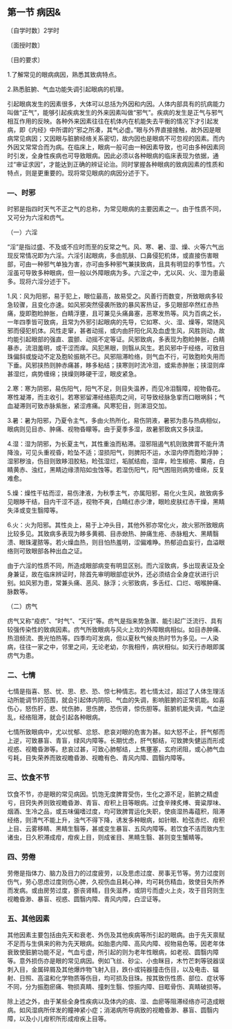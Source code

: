 ## 第一节 病因&

〔自学时数〕2学时

〔面授时数〕

〔目的要求〕

1.了解常见的眼病病因，熟悉其致病特点。

2.熟悉脏腑、气血功能失调引起眼病的机理。

引起眼病发生的因素很多，大体可以总括为外因和内因。人体内部具有的抗病能力叫做“正气”，能够引起疾病发生的外来因素叫做“邪气”。疾病的发生是正气与邪气相互作用的反映。各种外来因素往往在机体内在机能失去平衡的情况下才引起发病，即《内经》中所谓的“邪之所凑，其气必虚。”眼与外界直接接触，故外因是眼病常见病因；又因眼与脏腑经络关系密切，故内因也是眼病不可忽视的因素。而内外因又常常合而为病。在临床上，眼病一般可由一种因素导致，也可由多种因素同时引发，全身性疾病也可导致眼病。因此必须以各种眼病的临床表现为依据，通过“审证求因”，才能达到正确的辨证论治。同时掌握各种眼病的致病因素的性质和特点，则是更重要的。现将常见眼病的病因分述于下。

### —、时邪

时邪是指四时天气不正之气的总称，为常见眼病的主要因素之一。由于性质不同，又可分为六淫和疠气。

（一）六淫

“淫”是指过盛、不及或不应时而至的反常之气。风、寒、暑、湿、燥、火等六气出现反常情况即为六淫。六淫引起眼病，多由肌肤、口鼻侵犯机体，或直接伤害眼部，可由一种邪气单独为害，亦可由多种邪气兼挟致病，且具有明显的季节性。六淫虽可导致多种眼病，但一般以外障眼病为多。六淫之中，尤以风、火、湿为患最多。现将六淫分述于下。

1.风：风为阳邪，易于犯上，眼位最高，故易受之。风善行而数变，所致眼病多较急较骤，且变化亦速。如风邪突然侵袭所致的暴风客热证，多见眼部卒然红赤热痛，旋即胞睑肿胀，白睛浮壅，且可兼见头痛鼻塞，恶寒发热等。风为百病之长，一年四季皆可致病，且常为外邪引起眼病的先导，它如寒、火、湿、燥等，常随风邪而侵犯机体。风性走窜，甚者动摇，或内由肝阳化风及血虚生风，风胜则动，故均能引起眼部的强直、震颤、动摇不定等证。风邪致病，多表现为胞睑肿胀，白睛暴赤，流泪羞明，或干涩而痒。风犯黑眼，则翳从风生。若风邪中于经络，可致目珠偏斜或旋动不定及胞轮振眺不已。风邪阻滞睑络，则气血不行，可致胞睑失用而下垂。风邪挟热则肿赤痛甚，眵多粘结；挟寒则时流冷泪，或紫赤肿胀；挟湿则痒甚湿烂，病势缠绵；挟燥则眵硬干涩，眼皮紧急。

2.寒：寒为阴邪，易伤阳气，阳气不足，则目失温养，而见冷泪翳障，视物昏花。寒性凝滞，而主收引。若寒邪留滞经络筋肉之间，可导致经脉急挛而口眼㖞斜；气血凝滞则可致赤脉紫胀，紧涩疼痛。风寒犯目，则涕泪交加。

3.暑：暑为阳邪，乃夏令主气，多由火热所化，易伤阴液，暑邪为患与热病相似，眼病则见目赤、肿痛、视物昏矇等。由于夏季多湿，故暑邪致病又多挟湿。

4.湿：湿为阴邪，为长夏主气，其性重浊而粘滞。湿邪阻遏气机则致脾胃不能升清降浊，可见头重视昏，睑坠不适；湿损阳气，则脾阳不运，水湿内停而胞睑浮肿；湿邪秽浊，伤目则致眵泪胶粘，睑弦湿烂，垢腻结痂，湿痒，睑生椒疮、粟疮，白睛黄赤、浊红，黑睛边缘溃陷如虫蚀等。若湿伤阳气，阳气困阻则病势缠绵，反复难愈。

5.燥：燥性干枯而涩，易伤津液，为秋季主气，亦属阳邪，易化火生风，故致病多见眼眵干结，目内干涩不适，视物不爽，白睛红赤少津，眼睑皮肤红赤干燥，黑睛失泽或变生翳障等。

6.火：火为阳邪。其性炎上，易于上冲头目，其他外邪亦常化火，故火邪所致眼病比较多见。其致病多表现为眵多黄稠、目赤焮热、肿痛生疮、赤脉粗大、黑睛翳溃、眼珠灌脓等。若火燥血热，则目怕热羞明，涩偏难睁。热郁迫血妄行，血溢眼络则可致眼部各种出血之证。

由于六淫的性质不同，所造成眼部病变有明显区别。而六淫致病，多出现表证及全身兼证，故在临床辨证时，除首先审明眼部症状外，还必须结合全身症状进行识别。如风邪为患，常兼头痛、恶风、脉浮；火邪致病，多舌红、口烂、咽喉肿痛、脉数等。

（二）疠气

疠气又称“疫疠”、“时气”、“天行”等。疠气是指来势急骤、能引起广泛流行、具有较强传染性的致病因素。疠气所致眼病与风火上攻的外障眼病相似。如目赤肿痛、热泪频流、畏光怕热等。四季均可发病，但以夏秋气候炎热时节为多见。一人染病，往往一家之中，邻里之间，无论老幼，尔我相传，病状相似。如天行赤眼即属疠气为患。

### 二、七情

七情是指喜、怒、忧、思、悲、恐、惊七种情志。若七情太过，超过了人体生理活动所能调节的范围，就会引起体内阴阳、气血的失调，影响脏腑的正常机能。如喜伤心，怒伤肝，悲、忧伤肺，思伤脾，恐伤肾，惊伤胆等。脏腑机能失调，气血逆乱，经络阻滞，就会引起各种眼病。

七情所致眼病中，尤以忧郁、忿怒、悲哀对眼的危害为甚。如大怒不止，肝气郁而上逆，可致暴盲、青盲，绿风内障等。长期忧虑，肝气郁结，可致脾失健运而形成视惑、视瞻昏渺等。悲哀过甚，可致心肺郁结，上焦壅塞，玄府闭阻，或心肺气血亏耗，目失荣养而致视瞻昏渺、视瞻有色、青风内障、圆翳内障等。

### 三、饮食不节

饮食不节，亦是眼的常见病因。饥饱无度脾胃受伤，生化之源不足，脏腑之精虚亏，目窍失养则致视瞻昏渺、青盲、疳积上目等眼病。过食辛辣炙煿、膏粱厚味、烟酒、生冷之品，或五味偏嗜过度，均可致脾胃运化失职，使痰湿热毒蕴积，阻滞经络，则清气不能上升，浊气不得下降，诱发多种眼病，如针眼、睑弦赤烂、疳积上目、云雾移睛、黑睛生翳等，甚或变生暴盲、五风内障等。若饮食不洁而致内生诸虫，日久积滞成疳，疳疾上目，则成雀目、黑睛生翳、甚则变生蟹睛等。

### 四、劳倦

劳倦是指体力、脑力及目力的过度疲劳，以及思虑过度、房事无节等。劳力过度则伤气，劳心思虑过度则伤心脾，久视伤血且耗心神，均可耗伤精血，致使目失所养而发病。或由房劳过度，斵丧肾精，目失滋养，或阴亏而虚火上炎，攻于目窍则生视瞻昏渺、暴盲、视惑、圆翳内障、青风内障，白涩证等。

### 五、其他因素

其他因素主要包括由先天和衰老、外伤及其他疾病等所引起的眼病。由于先天禀赋不足而与生俱来的称为先天眼病。如胎患内障、高风内障、视物易色等。因老年体衰致使脏腑功能不足，气血亏虚，所引起的则为老年性眼病，如老视、圆翳内障等。意外损伤亦是眼的常见病因。例如飞丝、砂尘、小虫眯目，木竹芒刺等锐器误刺入目，金属碎屑及其他爆炸物飞射入目，跌仆或钝器撞击伤目，以及电击、辐射、日照、高温和化学物质等伤目，均可损及目珠。按其致伤性质、部位、症状等不同，分为振胞瘀痛、物损真睛、撞刺生翳、惊振内障、目眶骨伤、真睛破损等。

除上述之外，由于某些全身性疾病以及体内的痰、湿、血瘀等阻滞经络亦可造成眼病。如风湿病所伴发的瞳神紧小症；消渴病所导病致的视瞻昏渺、暴盲、圆翳内障，以及小儿疳积所形成疳疾上目等。
